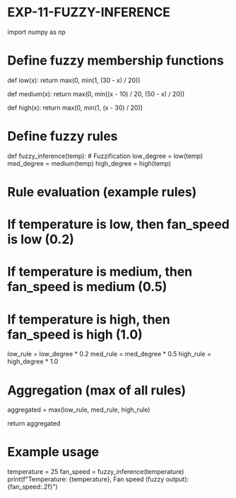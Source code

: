 # EXP-11-FUZZY-INFERENCE
import numpy as np

# Define fuzzy membership functions
def low(x):
    return max(0, min(1, (30 - x) / 20))

def medium(x):
    return max(0, min((x - 10) / 20, (50 - x) / 20))

def high(x):
    return max(0, min(1, (x - 30) / 20))

# Define fuzzy rules
def fuzzy_inference(temp):
    # Fuzzification
    low_degree = low(temp)
    med_degree = medium(temp)
    high_degree = high(temp)

   # Rule evaluation (example rules)
   # If temperature is low, then fan_speed is low (0.2)
   # If temperature is medium, then fan_speed is medium (0.5)
   # If temperature is high, then fan_speed is high (1.0)
   low_rule = low_degree * 0.2
   med_rule = med_degree * 0.5
   high_rule = high_degree * 1.0

   # Aggregation (max of all rules)
   aggregated = max(low_rule, med_rule, high_rule)

   return aggregated

# Example usage
temperature = 25
fan_speed = fuzzy_inference(temperature)
print(f"Temperature: {temperature}, Fan speed (fuzzy output): {fan_speed:.2f}")

